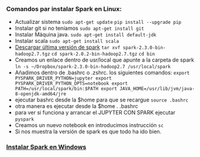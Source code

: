 ### Comandos par instalar Spark en Linux:
* Actualizar sistema
`sudo apt-get update`
`pip install --upgrade pip`
* Instalar git si no teníamos
`sudo apt-get install git`
* Instalar Máquina java.
`sudo apt-get install default-jdk`
* Instalar scala
`sudo apt-get install scala`
* [Descargar última versión de spark](https://spark.apache.org/downloads.html)
`tar xvf spark-2.3.0-bin-hadoop2.7.tgz`
`cd spark-2.0.2-bin-hadoop2.7.tgz`
`cd bin`
* Creamos un enlace dentro de usr/local que apunte a la carpeta de spark
`ln -s ~/Dropbox/spark-2.3.0-bin-hadoop2.7 /usr/local/spark`
* Añadimos dentro de .bashrc o .zshrc. los siguientes comandos:
`export PYSPARK_DRIVER_PYTHON=jupyter
export PYSPARK_DRIVER_PYTHON_OPTS=notebook
export PATH=/usr/local/spark/bin:$PATH
export JAVA_HOME=/usr/lib/jvm/java-8-openjdk-amd64/jre`
* ejecutar bashrc desde la $home para que se recargue
`source .bashrc`
* otra manera es ejecutar desde la $home . .bashrc
* para ver si funciona y arrancar el JUPYTER CON SPARK ejecutar
`pyspark`
* Creamos un nuevo notebook en introducimos instrucción
`sc`
* Si nos muestra la versión de spark es que todo ha ido bien.

### [Instalar Spark en Windows](http://changhsinlee.com/install-pyspark-windows-jupyter/)
